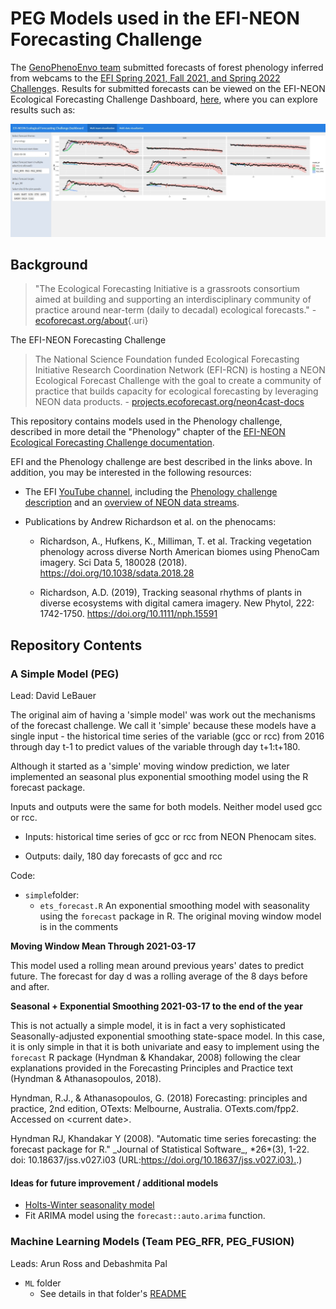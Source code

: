 # PEG Models used in the EFI-NEON Forecasting Challenge

The [GenoPhenoEnvo team](https://genophenoenvo.github.io/) submitted forecasts of forest phenology inferred from webcams to the [EFI Spring 2021, Fall 2021, and Spring 2022 Challenge](https://ecoforecast.org/efi-rcn-forecast-challenges/)s. Results for submitted forecasts can be viewed on the EFI-NEON Ecological Forecasting Challenge Dashboard, [here](https://shiny3.ecoforecast.org/), where you can explore results such as:

![Screenshot of the EFI Forecasting Challenge Results showing forecasts from models in this repository.](figures/efi_results_image.jpeg)

## Background

> "The Ecological Forecasting Initiative is a grassroots consortium aimed at building and supporting an interdisciplinary community of practice around near-term (daily to decadal) ecological forecasts." - [ecoforecast.org/about](https://ecoforecast.org/about/){.uri}

The EFI-NEON Forecasting Challenge

> The National Science Foundation funded Ecological Forecasting Initiative Research Coordination Network (EFI-RCN) is hosting a NEON Ecological Forecast Challenge with the goal to create a community of practice that builds capacity for ecological forecasting by leveraging NEON data products. - [projects.ecoforecast.org/neon4cast-docs](https://projects.ecoforecast.org/neon4cast-docs)

This repository contains models used in the Phenology challenge, described in more detail the "Phenology" chapter of the [EFI-NEON Ecological Forecasting Challenge documentation](https://projects.ecoforecast.org/neon4cast-docs/Phenology.html).

EFI and the Phenology challenge are best described in the links above. In addition, you may be interested in the following resources:

-   The EFI [YouTube channel](https://www.youtube.com/channel/UCZ2KQdo1-FhNRtEBYxai5Aw), including the [Phenology challenge description](https://youtu.be/deWuTLGspJg) and an [overview of NEON data streams](https://youtu.be/3viG7QNGvK8).

-   Publications by Andrew Richardson et al. on the phenocams:

    -   Richardson, A., Hufkens, K., Milliman, T. et al. Tracking vegetation phenology across diverse North American biomes using PhenoCam imagery. Sci Data 5, 180028 (2018). <https://doi.org/10.1038/sdata.2018.28>

    -   Richardson, A.D. (2019), Tracking seasonal rhythms of plants in diverse ecosystems with digital camera imagery. New Phytol, 222: 1742-1750. <https://doi.org/10.1111/nph.15591>

## Repository Contents

### A Simple Model (PEG)

Lead: David LeBauer

The original aim of having a 'simple model' was work out the mechanisms of the forecast challenge. We call it 'simple' because these models have a single input - the historical time series of the variable (gcc or rcc) from 2016 through day t-1 to predict values of the variable through day t+1:t+180.

Although it started as a 'simple' moving window prediction, we later implemented an seasonal plus exponential smoothing model using the R forecast package.

Inputs and outputs were the same for both models. Neither model used gcc or rcc.

-   Inputs: historical time series of gcc or rcc from NEON Phenocam sites.

-   Outputs: daily, 180 day forecasts of gcc and rcc

Code:

-   `simple`folder:
    -   `ets_forecast.R` An exponential smoothing model with seasonality using the `forecast` package in R. The original moving window model is in the comments

**Moving Window Mean Through 2021-03-17**

This model used a rolling mean around previous years' dates to predict future. The forecast for day d was a rolling average of the 8 days before and after.

**Seasonal + Exponential Smoothing 2021-03-17 to the end of the year**

This is not actually a simple model, it is in fact a very sophisticated Seasonally-adjusted exponential smoothing state-space model. In this case, it is only simple in that it is both univariate and easy to implement using the `forecast` R package (Hyndman & Khandakar, 2008) following the clear explanations provided in the Forecasting Principles and Practice text (Hyndman & Athanasopoulos, 2018).

Hyndman, R.J., & Athanasopoulos, G. (2018) Forecasting: principles and practice, 2nd edition, OTexts: Melbourne, Australia. OTexts.com/fpp2. Accessed on \<current date\>.

Hyndman RJ, Khandakar Y (2008). "Automatic time series forecasting: the forecast package for R." \_Journal of Statistical Software\_, \*26\*(3), 1-22. doi: 10.18637/jss.v027.i03 (URL:[https://doi.org/10.18637/jss.v027.i03).](https://doi.org/10.18637/jss.v027.i03).)

#### Ideas for future improvement / additional models

-   [Holts-Winter seasonality model](https://otexts.com/fpp2/holt-winters.html)
-   Fit ARIMA model using the `forecast::auto.arima` function.

### Machine Learning Models (Team PEG_RFR, PEG_FUSION)

Leads: Arun Ross and Debashmita Pal

-   `ML` folder
    -   See details in that folder's [README](https://github.com/genophenoenvo/neon-efi-challenge/tree/master/ML/#machine-learning-models)
